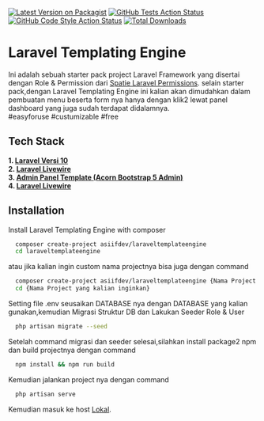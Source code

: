 [![Latest Version on Packagist](https://img.shields.io/packagist/v/asiifdev/laraveltemplateengine.svg?style=flat-square)](https://packagist.org/packages/asiifdev/laraveltemplateengine)
[![GitHub Tests Action Status](https://img.shields.io/github/actions/workflow/status/asiifdev/laraveltemplateengine/laravel.yml?branch=main&label=laravel&style=flat-square)](https://github.com/asiifdev/laraveltemplateengine/actions?query=workflow%3Alaravel+branch%3Amain)
[![GitHub Code Style Action Status](https://img.shields.io/github/actions/workflow/status/asiifdev/laraveltemplateengine/fix-php-code-style-issues.yml?branch=main&label=code%20style&style=flat-square)](https://github.com/asiifdev/laraveltemplateengine/actions?query=workflow%3A"Fix+PHP+code+style+issues"+branch%3Amain)
[![Total Downloads](https://img.shields.io/packagist/dt/asiifdev/laraveltemplateengine.svg?style=flat-square)](https://packagist.org/packages/asiifdev/laraveltemplateengine)


# Laravel Templating Engine

Ini adalah sebuah starter pack project Laravel Framework yang disertai dengan Role & Permission dari [Spatie Laravel Permissions](https://spatie.be/docs/laravel-permission/v5/introduction). selain starter pack,dengan Laravel Templating Engine ini kalian akan dimudahkan dalam pembuatan menu beserta form nya hanya dengan klik2 lewat panel dashboard yang juga sudah terdapat didalamnya.\
#easyforuse \#custumizable \#free



## Tech Stack

**1. [Laravel Versi 10](https://laravel.com/)** \
**2. [Laravel Livewire](https://laravel-livewire.com/)** \
**3. [Admin Panel Template (Acorn Bootstrap 5 Admin)](https://acorn-html-docs.coloredstrategies.com/Welcome.Introduction.html)**\
**4. [Laravel Livewire](https://laravel-livewire.com/)** 





## Installation

Install Laravel Templating Engine with composer

```bash
  composer create-project asiifdev/laraveltemplateengine
  cd laraveltemplateengine
```

atau jika kalian ingin custom nama projectnya bisa juga dengan command

```bash
  composer create-project asiifdev/laraveltemplateengine {Nama Project yang kalian inginkan}
  cd {Nama Project yang kalian inginkan}
```

Setting file .env seusaikan DATABASE nya dengan DATABASE yang kalian gunakan,kemudian Migrasi Struktur DB dan Lakukan Seeder Role & User
```bash
  php artisan migrate --seed
```
Setelah command migrasi dan seeder selesai,silahkan install package2 npm dan build projectnya dengan command
```bash
  npm install && npm run build
```
Kemudian jalankan project nya dengan command
```bash
  php artisan serve
```

Kemudian masuk ke host [Lokal](http://127.0.0.1:8000).
    